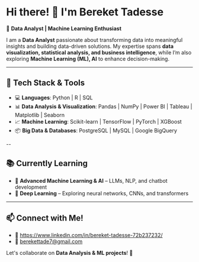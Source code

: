 # Hi there! 👋 I'm Bereket Tadesse

🚀 **Data Analyst | Machine Learning Enthusiast**  

I am a **Data Analyst** passionate about transforming data into meaningful insights and building data-driven solutions. My expertise spans **data visualization, statistical analysis, and business intelligence**, while I’m also exploring **Machine Learning (ML), AI** to enhance decision-making.

---

## 🔹 Tech Stack & Tools
- 💻 **Languages**: Python | R | SQL  
- 📊 **Data Analysis & Visualization**: Pandas | NumPy | Power BI | Tableau | Matplotlib | Seaborn  
- 📈 **Machine Learning**: Scikit-learn | TensorFlow | PyTorch | XGBoost  
- 📦 **Big Data & Databases**: PostgreSQL | MySQL | Google BigQuery  

--

## 📚 Currently Learning
- 📖 **Advanced Machine Learning & AI** – LLMs, NLP, and chatbot development   
- 📖 **Deep Learning** – Exploring neural networks, CNNs, and transformers  

---

## 📫 Connect with Me!
- 💼 https://www.linkedin.com/in/bereket-tadesse-72b237232/
- 📧 berekettade7@gmail.com

Let's collaborate on **Data Analysis & ML projects**! 🚀  
